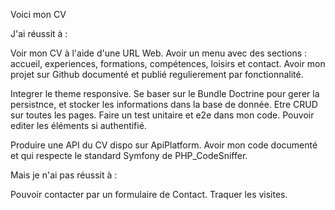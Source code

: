 Voici mon CV

J'ai réussit à :

Voir mon CV à l'aide d'une URL Web.
Avoir un menu avec des sections : accueil, experiences, formations, compétences, loisirs et contact.
Avoir mon projet sur Github documenté et publié regulierement par fonctionnalité.

Integrer le theme responsive.
Se baser sur le Bundle Doctrine pour gerer la persistnce, et stocker les informations dans la base de donnée.
Etre CRUD sur toutes les pages.
Faire un test unitaire et e2e dans mon code.
Pouvoir editer les éléments si authentifié.

Produire une API du CV dispo sur ApiPlatform.
Avoir mon code documenté et qui respecte le standard Symfony de PHP_CodeSniffer.

Mais je n'ai pas réussit à :

Pouvoir contacter par un formulaire de Contact. 
Traquer les visites.

